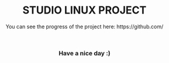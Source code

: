 <div align="center">
  <h1>STUDIO LINUX PROJECT</h1>
  <p>You can see the progress of the project here: https://github.com/</p>
  <br>
  <h3>Have a nice day :)</h3>
</div>
